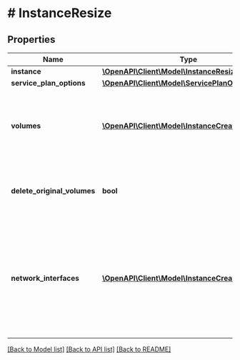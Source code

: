 # # InstanceResize

## Properties

Name | Type | Description | Notes
------------ | ------------- | ------------- | -------------
**instance** | [**\OpenAPI\Client\Model\InstanceResizeInstance**](InstanceResizeInstance.md) |  | [optional]
**service_plan_options** | [**\OpenAPI\Client\Model\ServicePlanOptions**](ServicePlanOptions.md) |  | [optional]
**volumes** | [**\OpenAPI\Client\Model\InstanceCreateVolume[]**](InstanceCreateVolume.md) | Can be used to grow just the logical volume of the instance instead of choosing a plan | [optional]
**delete_original_volumes** | **bool** | Delete the original volumes after resizing. (Amazon only) | [optional] [default to false]
**network_interfaces** | [**\OpenAPI\Client\Model\InstanceCreateNetwork[]**](InstanceCreateNetwork.md) | Key for network configuration. Include id to update an existing interface. The existing interfaces and their id can be retrieved with the hosts API. | [optional]

[[Back to Model list]](../../README.md#models) [[Back to API list]](../../README.md#endpoints) [[Back to README]](../../README.md)
